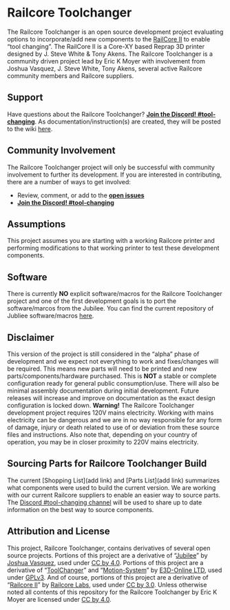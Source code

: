 Railcore Toolchanger
=======

The Railcore Toolchanger is an open source development project evaluating options to incorporate/add new components to the [RailCore II][wiki] to enable “tool changing”. The RailCore II is a Core-XY based Reprap 3D printer designed by J. Steve White & Tony Akens.  The Railcore Toolchanger is a community driven project lead by Eric K Moyer with involvement from Joshua Vasquez, J. Steve White, Tony Akens, several active Railcore community members and Railcore suppliers.

## Support

Have questions about the Railcore Toolchanger? **[Join the Discord! #tool-changing][discord]**.
As documentation/instruction(s) are created, they will be posted to the wiki [here](https://railcore.org/customization/).

## Community Involvement

The Railcore Toolchanger project will only be successful with community involvement to further its development. If you are interested in contributing, there are a number of ways to get involved:

* Review, comment, or add to the **[open issues](https://github.com/railcore/parts/issues)**
* **[Join the Discord! #tool-changing][discord]**

## Assumptions
This project assumes you are starting with a working Railcore printer and performing modifications to that working printer to test these development components.  

## Software
There is currently **NO** explicit software/macros for the Railcore Toolchanger project and one of the first development goals is to port the software/marcos from the Jubilee.  You can find the current repository of Jubliee software/macros [here](https://github.com/machineagency/jubilee/tree/master/software).

## Disclaimer
This version of the project is still considered in the “alpha” phase of development and we expect not everything to work and fixes/changes will be required. This means new parts will need to be printed and new parts/components/hardware purchased. This is **NOT** a stable or complete configuration ready for general public consumption/use. There will also be minimal assembly documentation during initial development. Future releases will increase and improve on documentation as the exact design configuration is locked down.
**Warning!** The Railcore Toolchanger development project requires 120V mains electricity. Working with mains electricity can be dangerous and we are in no way responsible for any form of damage, injury or death related to use of or deviation from these source files and instructions. Also note that, depending on your country of operation, you may be in closer proximity to 220V mains electricity.

## Sourcing Parts for Railcore Toolchanger Build
The current [Shopping List](add link) and [Parts List](add link) summarizes what components were used to build the current version.  We are working with our current Railcore suppliers to enable an easier way to source parts. The [Discord #tool-changing channel][discord] will be used to share up to date information on the best way to source components.
  
## Attribution and License
This project, Railcore Toolchanger, contains derivatives of several open source projects.  Portions of this project are a derivative of “[Jubilee](https://github.com/machineagency/jubilee)” by [Joshua Vasquez](https://twitter.com/Poofjunior), used under [CC by 4.0][cc-by-4.0].  Portions of this project are a derivative of “[ToolChanger](https://github.com/e3donline/ToolChanger)” and “[Motion-System](https://github.com/e3donline/Motion-System)” by [E3D-Online LTD](www.e3d-online.com), used under [GPLv3](https://www.gnu.org/licenses/gpl-3.0.en.html). And of course, portions of this project are a derivative of “[Railcore II](https://github.com/railcore/parts)” by [Railcore Labs][wiki], used under [CC by 3.0][cc-by].  Unless otherwise noted all contents of this repository for the Railcore Toolchanger by Eric K Moyer are licensed under [CC by 4.0][cc-by-4.0]. 

[cc-by]: https://creativecommons.org/licenses/by/3.0/
[cc-by-4.0]: https://creativecommons.org/licenses/by/4.0/
[cc-by-image]: https://i.creativecommons.org/l/by-sa/3.0/88x31.png
[discord]: https://discord.gg/Sy569Hq
[wiki]: https://railcore.org
[jubilee wiki]: https://jubilee3d.com/
